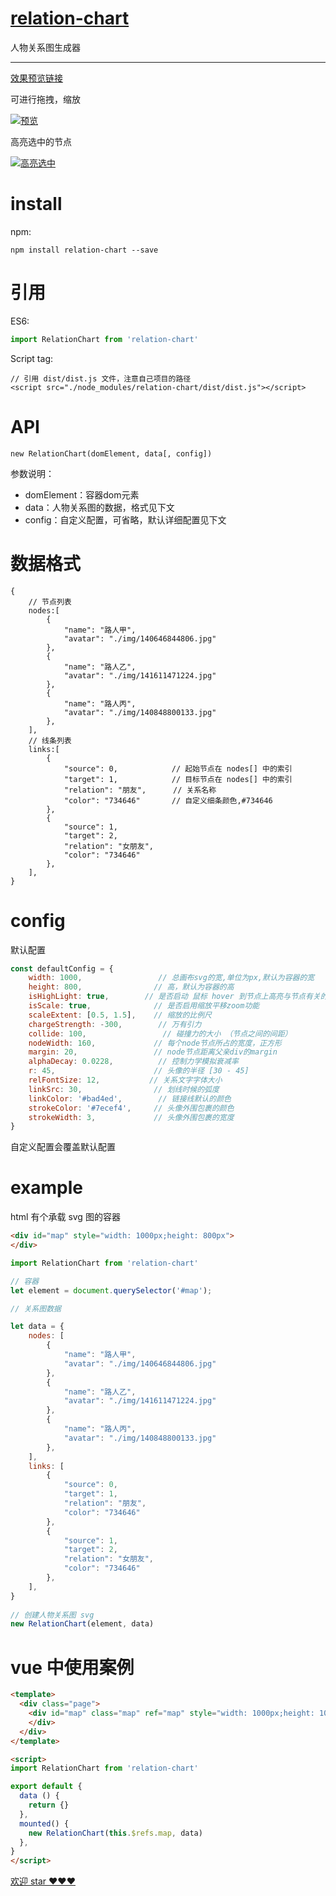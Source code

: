 

# [relation-chart](https://github.com/xiedajian/relation-chart)

人物关系图生成器

---

[效果预览链接](https://xiedajian.github.io/relation-chart/examples/demo1/index.html)

可进行拖拽，缩放

[![预览](https://xiedajian.github.io/relation-chart/demo.jpg)](https://xiedajian.github.io/relation-chart/examples/demo1/index.html)

高亮选中的节点

[![高亮选中](https://xiedajian.github.io/relation-chart/demo2.jpg)](https://xiedajian.github.io/relation-chart/examples/demo1/index.html)

# install

npm:
```
npm install relation-chart --save
```

# 引用
ES6:
```javascript
import RelationChart from 'relation-chart'
```

Script tag:
```
// 引用 dist/dist.js 文件，注意自己项目的路径
<script src="./node_modules/relation-chart/dist/dist.js"></script>
```

# API
```
new RelationChart(domElement, data[, config])
```
参数说明：
- domElement：容器dom元素
- data：人物关系图的数据，格式见下文
- config：自定义配置，可省略，默认详细配置见下文



# 数据格式
```
{
    // 节点列表
    nodes:[
        {
            "name": "路人甲",
            "avatar": "./img/140646844806.jpg"
        },
        {
            "name": "路人乙",
            "avatar": "./img/141611471224.jpg"
        },
        {
            "name": "路人丙",
            "avatar": "./img/140848800133.jpg"
        },
    ],
    // 线条列表
    links:[
        {
            "source": 0,            // 起始节点在 nodes[] 中的索引
            "target": 1,            // 目标节点在 nodes[] 中的索引
            "relation": "朋友",      // 关系名称
            "color": "734646"       // 自定义细条颜色,#734646
        },
        {
            "source": 1,
            "target": 2,
            "relation": "女朋友",
            "color": "734646"
        },
    ],
}
```



# config

默认配置
```javascript
const defaultConfig = {
    width: 1000,                 // 总画布svg的宽,单位为px,默认为容器的宽
    height: 800,                // 高，默认为容器的高
    isHighLight: true,        // 是否启动 鼠标 hover 到节点上高亮与节点有关的节点，其他无关节点透明的功能
    isScale: true,              // 是否启用缩放平移zoom功能
    scaleExtent: [0.5, 1.5],    // 缩放的比例尺
    chargeStrength: -300,        // 万有引力
    collide: 100,                 // 碰撞力的大小 （节点之间的间距）
    nodeWidth: 160,             // 每个node节点所占的宽度，正方形
    margin: 20,                 // node节点距离父亲div的margin
    alphaDecay: 0.0228,          // 控制力学模拟衰减率
    r: 45,                      // 头像的半径 [30 - 45]
    relFontSize: 12,           // 关系文字字体大小
    linkSrc: 30,                // 划线时候的弧度
    linkColor: '#bad4ed',        // 链接线默认的颜色
    strokeColor: '#7ecef4',     // 头像外围包裹的颜色
    strokeWidth: 3,             // 头像外围包裹的宽度
}
```
自定义配置会覆盖默认配置



# example

html 有个承载 svg 图的容器
```html
<div id="map" style="width: 1000px;height: 800px">
</div>
```

```javascript
import RelationChart from 'relation-chart'

// 容器
let element = document.querySelector('#map');

// 关系图数据

let data = {
    nodes: [
        {
            "name": "路人甲",
            "avatar": "./img/140646844806.jpg"
        },
        {
            "name": "路人乙",
            "avatar": "./img/141611471224.jpg"
        },
        {
            "name": "路人丙",
            "avatar": "./img/140848800133.jpg"
        },
    ],
    links: [
        {
            "source": 0,
            "target": 1,
            "relation": "朋友",
            "color": "734646"
        },
        {
            "source": 1,
            "target": 2,
            "relation": "女朋友",
            "color": "734646"
        },
    ],
}
 
// 创建人物关系图 svg
new RelationChart(element, data)
```


# vue 中使用案例

```html
<template>
  <div class="page">
    <div id="map" class="map" ref="map" style="width: 1000px;height: 1000px;">
    </div>
  </div>
</template>
```
```html
<script>
import RelationChart from 'relation-chart'

export default {
  data () {
    return {}
  },
  mounted() {
    new RelationChart(this.$refs.map, data)
  },
}
</script>
```

[欢迎 star ❤❤❤](https://github.com/xiedajian/relation-chart)
